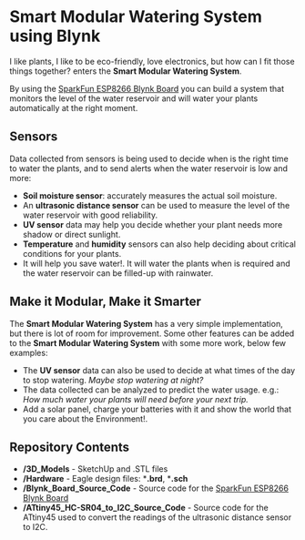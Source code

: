 # Smart Modular Watering System using Blynk

I like plants, I like to be eco-friendly, love electronics, but how can I fit those things together? enters the **Smart Modular Watering System**.

By using the [SparkFun ESP8266 Blynk Board](https://www.sparkfun.com/products/13794) you can build a system that monitors the level of the water reservoir and will water your plants automatically at the right moment.

## Sensors

Data collected from sensors is being used to decide when is the right time to water the plants, and to send alerts when the water reservoir is low and more:

* **Soil moisture sensor**: accurately measures the actual soil moisture.
* An **ultrasonic distance sensor** can be used to measure the level of the water reservoir with good reliability.
* **UV sensor** data may help you decide whether your plant needs more shadow or direct sunlight.
* **Temperature** and **humidity** sensors can also help deciding about critical conditions for your plants.
* It will help you save water!. It will water the plants when is required and the water reservoir can be filled-up with rainwater.

## Make it Modular, Make it Smarter

The **Smart Modular Watering System** has a very simple implementation, but there is lot of room for improvement. Some other features can be added to the **Smart Modular Watering System** with some more work, below few examples:

* The **UV sensor** data can also be used to decide at what times of the day to stop watering. *Maybe stop watering at night?*
* The data collected can be analyzed to predict the water usage. e.g.: *How much water your plants will need before your next trip.*
* Add a solar panel, charge your batteries with it and show the world that you care about the Environment!.

## Repository Contents

* **/3D_Models** - SketchUp and .STL files
* **/Hardware** - Eagle design files: ***.brd**, ***.sch**
* **/Blynk_Board_Source_Code** - Source code for the [SparkFun ESP8266 Blynk Board](https://www.sparkfun.com/products/13794)
* **/ATtiny45_HC-SR04_to_I2C_Source_Code** - Source code for the ATtiny45 used to convert the readings of the ultrasonic distance sensor to I2C.



